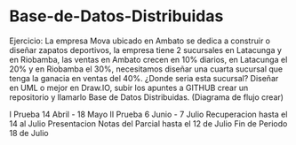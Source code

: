 # Base-de-Datos-Distribuidas
Ejercicio:
La empresa Mova ubicado en Ambato se dedica a construir o diseñar zapatos deportivos, 
la empresa tiene 2 sucursales en Latacunga y en Riobamba, las ventas en Ambato crecen en 10% diarios, 
en Latacunga el 20% y en Riobamba el 30%, necesitamos diseñar una cuarta sucursal que tenga la ganacia en ventas del 40%. 
¿Donde seria esta sucursal? Diseñar en UML o mejor en Draw.IO, subir los apuntes a GITHUB crear un repositorio y llamarlo 
Base de Datos Distribuidas. (Diagrama de flujo crear)

I Prueba 14 Abril - 18 Mayo
II Prueba 6 Junio - 7 Julio
Recuperacion hasta el 14 al Julio
Presentacion Notas del Parcial hasta el 12 de Julio
Fin de Periodo 18 de Julio

